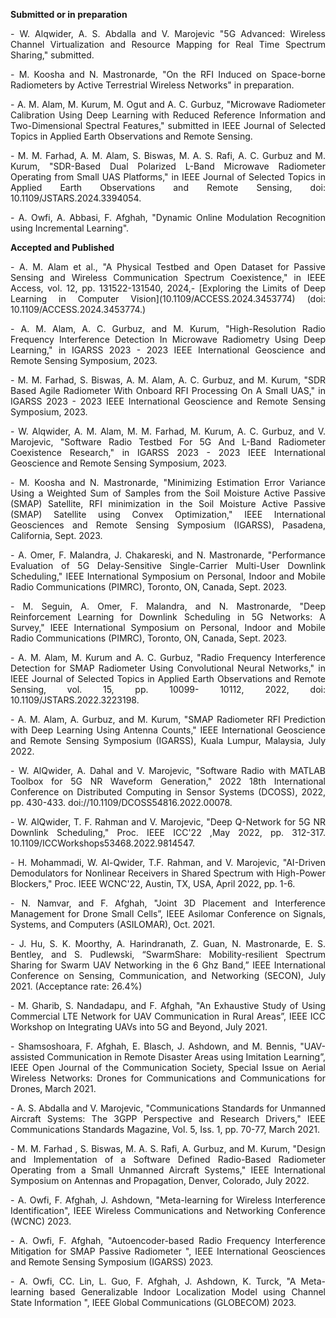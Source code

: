 **Submitted or in preparation**
<p align="justify"> 
- W. Alqwider, A. S. Abdalla and V. Marojevic "5G Advanced: Wireless Channel Virtualization and Resource Mapping for Real Time Spectrum Sharing," submitted.
 </p>
  <p align="justify"> 
- M. Koosha and N. Mastronarde, "On the RFI Induced on Space-borne Radiometers by Active Terrestrial Wireless Networks" in preparation.
</p>
<p align="justify">
- A. M. Alam, M. Kurum, M. Ogut and A. C. Gurbuz, "Microwave Radiometer Calibration Using Deep Learning with Reduced Reference Information and Two-Dimensional Spectral Features," submitted in IEEE Journal of Selected Topics in Applied Earth Observations and Remote Sensing.
</p>
<p align="justify"> 
- M. M. Farhad, A. M. Alam, S. Biswas, M. A. S. Rafi, A. C. Gurbuz and M. Kurum, "SDR-Based Dual Polarized L-Band Microwave Radiometer Operating from Small UAS Platforms," in IEEE Journal of Selected Topics in Applied Earth Observations and Remote Sensing, doi: 10.1109/JSTARS.2024.3394054. 
</p>
<p align="justify"> 
- A. Owfi, A. Abbasi, F. Afghah, "Dynamic Online Modulation Recognition using Incremental Learning".
</p>

**Accepted and Published**
<p align="justify"> 
- A. M. Alam et al., "A Physical Testbed and Open Dataset for Passive Sensing and Wireless Communication Spectrum Coexistence," in IEEE Access, vol. 12, pp. 131522-131540, 2024,- [Exploring the Limits of Deep Learning in Computer Vision](10.1109/ACCESS.2024.3453774)
 (doi: 10.1109/ACCESS.2024.3453774.)
</p>
<p align="justify"> 
- A. M. Alam, A. C. Gurbuz, and M. Kurum, "High-Resolution Radio Frequency Interference Detection In Microwave Radiometry Using Deep Learning," in IGARSS 2023 - 2023 IEEE International Geoscience and Remote Sensing Symposium, 2023. 
</p>
<p align="justify"> 
- M. M. Farhad, S. Biswas, A. M. Alam, A. C. Gurbuz, and M. Kurum, "SDR Based Agile Radiometer With Onboard RFI Processing On  A Small UAS," in IGARSS 2023 - 2023 IEEE International Geoscience and Remote Sensing Symposium, 2023. 
</p>

<p align="justify"> 
- W. Alqwider, A. M. Alam, M. M. Farhad, M. Kurum, A. C. Gurbuz, and V. Marojevic, "Software Radio Testbed For 5G And L-Band Radiometer Coexistence Research," in IGARSS 2023 - 2023 IEEE International Geoscience and Remote Sensing Symposium, 2023.
</p>
<p align="justify"> 
- M. Koosha and N. Mastronarde, "Minimizing Estimation Error Variance Using a Weighted Sum of Samples from the Soil Moisture Active Passive (SMAP) Satellite, RFI minimization in the Soil Moisture Active Passive (SMAP) Satellite using Convex Optimization," IEEE International Geosciences and Remote Sensing Symposium (IGARSS), Pasadena, California, Sept. 2023. 
</p>
<p align="justify"> 
- A. Omer, F. Malandra, J. Chakareski, and N. Mastronarde, "Performance Evaluation of 5G Delay-Sensitive Single-Carrier Multi-User Downlink Scheduling,"  IEEE  International Symposium on Personal, Indoor and Mobile Radio Communications (PIMRC), Toronto, ON, Canada, Sept. 2023.
</p>
<p align="justify"> 
- M. Seguin, A. Omer, F. Malandra, and N. Mastronarde, "Deep Reinforcement Learning for Downlink Scheduling in 5G Networks: A Survey," IEEE  International Symposium on Personal, Indoor and Mobile Radio Communications (PIMRC), Toronto, ON, Canada, 
 Sept. 2023. 
</p>
<p align="justify"> 
- A. M. Alam, M. Kurum and A. C. Gurbuz, "Radio Frequency Interference Detection for SMAP Radiometer Using Convolutional Neural Networks," in IEEE Journal of Selected Topics in Applied Earth Observations and Remote Sensing, vol. 15, pp. 10099- 10112, 2022, doi: 10.1109/JSTARS.2022.3223198.
</p>
<p align="justify"> 
- A. M. Alam, A. Gurbuz, and M. Kurum, "SMAP Radiometer RFI Prediction with Deep Learning Using Antenna Counts," IEEE International Geoscience and Remote Sensing Symposium (IGARSS), Kuala Lumpur, Malaysia, July 2022.
</p>
<p align="justify"> 
- W. AlQwider, A. Dahal and V. Marojevic, "Software Radio with MATLAB Toolbox for 5G NR Waveform Generation," 2022 18th International Conference on Distributed Computing in Sensor Systems (DCOSS), 2022, pp. 430-433. doi://10.1109/DCOSS54816.2022.00078.
</p>
<p align="justify"> 
- W. AlQwider, T. F. Rahman and V. Marojevic, "Deep Q-Network for 5G NR Downlink Scheduling," Proc. IEEE ICC'22 ,May 2022, pp. 312-317. 10.1109/ICCWorkshops53468.2022.9814547. 
</p>
<p align="justify"> 
- H. Mohammadi, W. Al-Qwider, T.F. Rahman, and V. Marojevic, "AI-Driven Demodulators for Nonlinear Receivers in Shared Spectrum with High-Power Blockers," Proc. IEEE WCNC'22, Austin, TX, USA, April 2022, pp. 1-6. 
</p>
<p align="justify"> 
- N. Namvar, and F. Afghah,  "Joint 3D Placement and Interference Management for Drone Small Cells”, IEEE Asilomar Conference on Signals, Systems, and Computers (ASILOMAR), Oct. 2021. 
</p>
<p align="justify"> 
- J. Hu, S. K. Moorthy, A. Harindranath, Z. Guan, N. Mastronarde, E. S. Bentley, and S. Pudlewski, “SwarmShare: Mobility-resilient Spectrum Sharing for Swarm UAV Networking in the 6 Ghz Band,” IEEE International Conference on Sensing, Communication, and Networking (SECON), July 2021. (Acceptance rate: 26.4%)
</p>
<p align="justify"> 
- M. Gharib, S. Nandadapu, and F. Afghah, "An Exhaustive Study of Using Commercial LTE Network for UAV Communication in Rural Areas”, IEEE ICC Workshop on Integrating UAVs into 5G and Beyond, July 2021.
</p>
<p align="justify"> 
- Shamsoshoara, F. Afghah, E. Blasch, J. Ashdown, and M. Bennis, "UAV-assisted Communication in Remote Disaster Areas using  Imitation Learning”, IEEE Open Journal of the Communication Society, Special Issue on Aerial Wireless Networks: Drones for 
 Communications and Communications for Drones, March 2021.
</p>
<p align="justify"> 
- A. S. Abdalla and V. Marojevic, "Communications Standards for Unmanned Aircraft Systems: The 3GPP Perspective and Research Drivers," IEEE Communications Standards Magazine, Vol. 5, Iss. 1, pp. 70-77, March 2021.
</p>
<p align="justify"> 
- M. M. Farhad , S. Biswas, M. A. S. Rafi, A. Gurbuz, and M. Kurum, "Design and Implementation of a Software Defined Radio-Based Radiometer Operating from a Small Unmanned Aircraft Systems," IEEE International Symposium on Antennas and Propagation, Denver, Colorado, July 2022. 
</p>
<p align="justify"> 
- A. Owfi, F. Afghah, J. Ashdown, "Meta-learning for Wireless Interference Identification", IEEE Wireless Communications and Networking Conference (WCNC) 2023.
</p>

<p align="justify"> 
- A. Owfi, F. Afghah, "Autoencoder-based Radio Frequency Interference Mitigation for SMAP Passive Radiometer ", IEEE International Geosciences and Remote Sensing Symposium (IGARSS)  2023.
</p>
<p align="justify"> 
- A. Owfi, CC. Lin, L. Guo, F. Afghah, J. Ashdown, K. Turck, "A Meta-learning based Generalizable Indoor Localization Model using Channel State Information ", IEEE Global Communications (GLOBECOM) 2023.
  </p>
